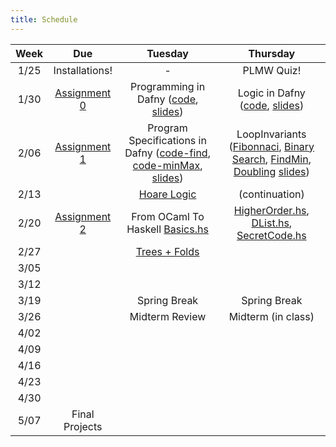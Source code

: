 ```yaml
---
title: Schedule
---
```


| Week | Due | Tuesday | Thursday |
| :---: | :---: | :---: | :---: |
| 1/25 | Installations! | - | PLMW Quiz! | 
| 1/30 | [Assignment 0](assignments/0.html) | Programming in Dafny ([code](code/Programming-in-Dafny.dfy), [slides](code/Programming-in-Dafny.html)) | Logic in Dafny ([code](code/Logic-in-Dafny.dfy), [slides](code/Logic-in-Dafny.html)) | 
| 2/06 | [Assignment 1](assignments/1.html) | Program Specifications in Dafny ([code-find](code/LinearSearch.dfy), [code-minMax](code/minMax.dfy), [slides](code/Dafny-Specification.pdf)) | LoopInvariants ([Fibonnaci](code/Fibonacci.dfy), [Binary Search](code/BinSearch.dfy), [FindMin](code/findMinVal.dfy), [Doubling](code/Doubling.txt) [slides](code/LoopInvariants.pdf)) |
| 2/13 | | [Hoare Logic](code/HoareLogicAssertions.dfy) | (continuation) |
| 2/20 | [Assignment 2](assignments/2.html) | From OCaml To Haskell [Basics.hs](code/intro-template.zip) | [HigherOrder.hs](code/HigherOrder.hs), [DList.hs](code/DList.hs), [SecretCode.hs](code/SecretCode.hs) |
| 2/27 | | [Trees + Folds](code/trees.zip) | |
| 3/05 | | | |
| 3/12 | | | | 
| 3/19 | | Spring Break| Spring Break | 
| 3/26 | | Midterm Review | Midterm (in class) | 
| 4/02 | | | |
| 4/09 | | | |
| 4/16 | | | |
| 4/23 | | | |
| 4/30 | | | |
| 5/07 | Final Projects | | | 